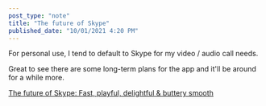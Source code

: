 ```yaml
---
post_type: "note" 
title: "The future of Skype"
published_date: "10/01/2021 4:20 PM"
---
```


For personal use, I tend to default to Skype for my video / audio call needs.   

Great to see there are some long-term plans for the app and it'll be around for a while more.

[The future of Skype: Fast, playful, delightful & buttery smooth​](https://www.skype.com/en/blogs/2021-08-announcement-modern-skype/)